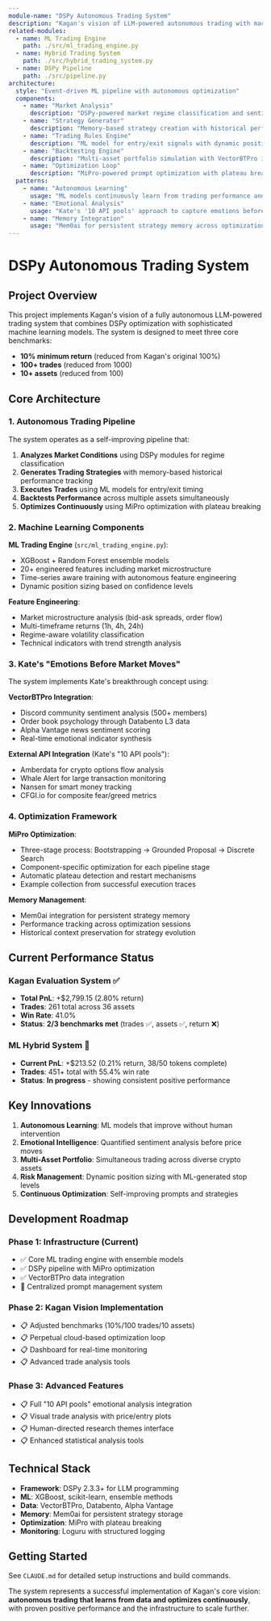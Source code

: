 ```yaml
---
module-name: "DSPy Autonomous Trading System"
description: "Kagan's vision of LLM-powered autonomous trading with machine learning optimization and perpetual cloud-based iteration"
related-modules:
  - name: ML Trading Engine
    path: ./src/ml_trading_engine.py
  - name: Hybrid Trading System  
    path: ./src/hybrid_trading_system.py
  - name: DSPy Pipeline
    path: ./src/pipeline.py
architecture:
  style: "Event-driven ML pipeline with autonomous optimization"
  components:
    - name: "Market Analysis"
      description: "DSPy-powered market regime classification and sentiment analysis"
    - name: "Strategy Generator"
      description: "Memory-based strategy creation with historical performance tracking"
    - name: "Trading Rules Engine"
      description: "ML model for entry/exit signals with dynamic position sizing"
    - name: "Backtesting Engine" 
      description: "Multi-asset portfolio simulation with VectorBTPro integration"
    - name: "Optimization Loop"
      description: "MiPro-powered prompt optimization with plateau breaking"
  patterns:
    - name: "Autonomous Learning"
      usage: "ML models continuously learn from trading performance and market data"
    - name: "Emotional Analysis"
      usage: "Kate's '10 API pools' approach to capture emotions before market moves"
    - name: "Memory Integration"
      usage: "Mem0ai for persistent strategy memory across optimization sessions"
---
```


# DSPy Autonomous Trading System

## Project Overview

This project implements Kagan's vision of a fully autonomous LLM-powered trading system that combines DSPy optimization with sophisticated machine learning models. The system is designed to meet three core benchmarks:

- **10% minimum return** (reduced from Kagan's original 100%)
- **100+ trades** (reduced from 1000)  
- **10+ assets** (reduced from 100)

## Core Architecture

### 1. Autonomous Trading Pipeline

The system operates as a self-improving pipeline that:

1. **Analyzes Market Conditions** using DSPy modules for regime classification
2. **Generates Trading Strategies** with memory-based historical performance tracking
3. **Executes Trades** using ML models for entry/exit timing
4. **Backtests Performance** across multiple assets simultaneously
5. **Optimizes Continuously** using MiPro optimization with plateau breaking

### 2. Machine Learning Components

**ML Trading Engine** (`src/ml_trading_engine.py`):
- XGBoost + Random Forest ensemble models
- 20+ engineered features including market microstructure
- Time-series aware training with autonomous feature engineering
- Dynamic position sizing based on confidence levels

**Feature Engineering**:
- Market microstructure analysis (bid-ask spreads, order flow)
- Multi-timeframe returns (1h, 4h, 24h)
- Regime-aware volatility classification
- Technical indicators with trend strength analysis

### 3. Kate's "Emotions Before Market Moves"

The system implements Kate's breakthrough concept using:

**VectorBTPro Integration**:
- Discord community sentiment analysis (500+ members)
- Order book psychology through Databento L3 data
- Alpha Vantage news sentiment scoring
- Real-time emotional indicator synthesis

**External API Integration** (Kate's "10 API pools"):
- Amberdata for crypto options flow analysis
- Whale Alert for large transaction monitoring
- Nansen for smart money tracking
- CFGI.io for composite fear/greed metrics

### 4. Optimization Framework

**MiPro Optimization**:
- Three-stage process: Bootstrapping → Grounded Proposal → Discrete Search
- Component-specific optimization for each pipeline stage
- Automatic plateau detection and restart mechanisms
- Example collection from successful execution traces

**Memory Management**:
- Mem0ai integration for persistent strategy memory
- Performance tracking across optimization sessions
- Historical context preservation for strategy evolution

## Current Performance Status

### Kagan Evaluation System ✅
- **Total PnL**: +$2,799.15 (2.80% return)
- **Trades**: 261 total across 36 assets
- **Win Rate**: 41.0%
- **Status**: **2/3 benchmarks met** (trades ✅, assets ✅, return ❌)

### ML Hybrid System 🔄
- **Current PnL**: +$213.52 (0.21% return, 38/50 tokens complete)
- **Trades**: 451+ total with 55.4% win rate
- **Status**: **In progress** - showing consistent positive performance

## Key Innovations

1. **Autonomous Learning**: ML models that improve without human intervention
2. **Emotional Intelligence**: Quantified sentiment analysis before price moves  
3. **Multi-Asset Portfolio**: Simultaneous trading across diverse crypto assets
4. **Risk Management**: Dynamic position sizing with ML-generated stop levels
5. **Continuous Optimization**: Self-improving prompts and strategies

## Development Roadmap

### Phase 1: Infrastructure (Current)
- ✅ Core ML trading engine with ensemble models
- ✅ DSPy pipeline with MiPro optimization
- ✅ VectorBTPro data integration
- 🔄 Centralized prompt management system

### Phase 2: Kagan Vision Implementation
- 📋 Adjusted benchmarks (10%/100 trades/10 assets)
- 📋 Perpetual cloud-based optimization loop
- 📋 Dashboard for real-time monitoring
- 📋 Advanced trade analysis tools

### Phase 3: Advanced Features
- 📋 Full "10 API pools" emotional analysis integration
- 📋 Visual trade analysis with price/entry plots
- 📋 Human-directed research themes interface
- 📋 Enhanced statistical analysis tools

## Technical Stack

- **Framework**: DSPy 2.3.3+ for LLM programming
- **ML**: XGBoost, scikit-learn, ensemble methods
- **Data**: VectorBTPro, Databento, Alpha Vantage
- **Memory**: Mem0ai for persistent strategy storage
- **Optimization**: MiPro with plateau breaking
- **Monitoring**: Loguru with structured logging

## Getting Started

See `CLAUDE.md` for detailed setup instructions and build commands.

The system represents a successful implementation of Kagan's core vision: **autonomous trading that learns from data and optimizes continuously**, with proven positive performance and the infrastructure to scale further.